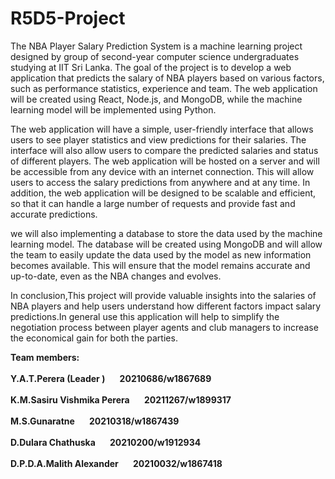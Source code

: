 # R5D5-Project

The NBA Player Salary Prediction System is a machine learning project designed by group of second-year computer science undergraduates studying at IIT Sri Lanka. The goal of the project is to develop a web application that predicts the salary of NBA players based on various factors, such as performance statistics, experience and team. The web application will be created using React, Node.js, and MongoDB, while the machine learning model will be implemented using Python.

The web application will have a simple, user-friendly interface that allows users to see player statistics and view predictions for their salaries. The interface will also allow users to compare the predicted salaries and status of different players.
The web application will be hosted on a server and will be accessible from any device with an internet connection. This will allow users to access the salary predictions from anywhere and at any time. In addition, the web application will be designed to be scalable and efficient, so that it can handle a large number of requests and provide fast and accurate predictions.

we will also implementing a database to store the data used by the machine learning model. The database will be created using MongoDB and will allow the team to easily update the data used by the model as new information becomes available. This will ensure that the model remains accurate and up-to-date, even as the NBA changes and evolves.

In conclusion,This project will provide valuable insights into the salaries of NBA players and help users understand how different factors impact salary predictions.In general use this application will help to simplify the negotiation process between player agents and club managers to increase the economical gain for both the parties.

<b>Team members:<b/><br/><br/>
      Y.A.T.Perera (Leader ) &nbsp;&nbsp;&nbsp;&nbsp;&nbsp;&nbsp;20210686/w1867689<br/><br/>
      K.M.Sasiru Vishmika Perera &nbsp;&nbsp;&nbsp;&nbsp;&nbsp;&nbsp;20211267/w1899317<br/><br/>
      M.S.Gunaratne &nbsp;&nbsp;&nbsp;&nbsp;&nbsp;&nbsp;20210318/w1867439<br/><br/>
      D.Dulara Chathuska &nbsp;&nbsp;&nbsp;&nbsp;&nbsp;&nbsp;20210200/w1912934<br/><br/>
      D.P.D.A.Malith Alexander &nbsp;&nbsp;&nbsp;&nbsp;&nbsp;&nbsp;20210032/w1867418<br/><br/>
